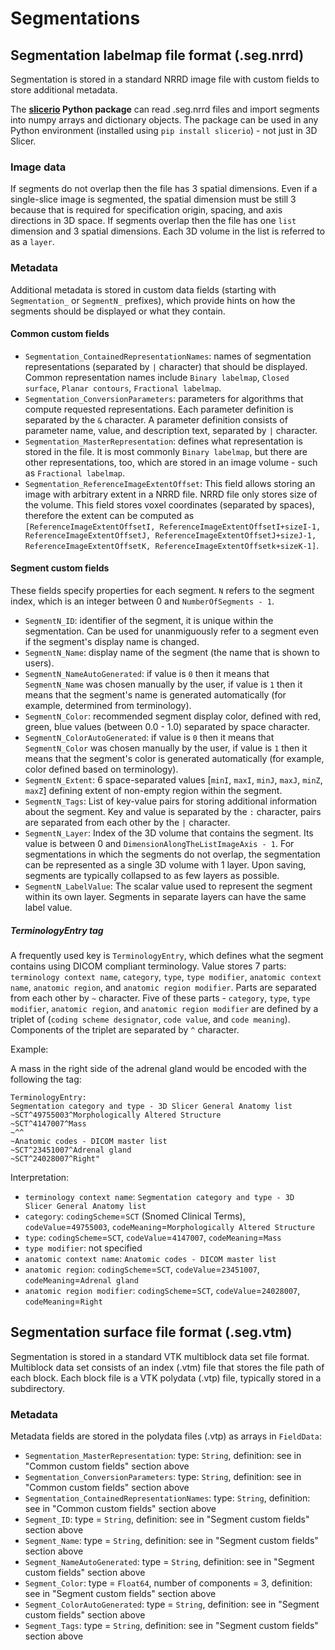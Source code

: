 # Segmentations

## Segmentation labelmap file format (.seg.nrrd)

Segmentation is stored in a standard NRRD image file with custom fields to store additional metadata.

The **[slicerio](https://pypi.org/project/slicerio/) Python package** can read .seg.nrrd files and import segments into numpy arrays and dictionary objects. The package can be used in any Python environment (installed using `pip install slicerio`) - not just in 3D Slicer.

### Image data

If segments do not overlap then the file has 3 spatial dimensions. Even if a single-slice image is segmented, the spatial dimension must be still 3 because that is required for specification origin, spacing, and axis directions in 3D space. If segments overlap then the file has one `list` dimension and 3 spatial dimensions. Each 3D volume in the list is referred to as a `layer`.

### Metadata

Additional metadata is stored in custom data fields (starting with `Segmentation_` or `SegmentN_` prefixes), which provide hints on how the segments should be displayed or what they contain.

#### Common custom fields

- `Segmentation_ContainedRepresentationNames`: names of segmentation representations (separated by `|` character) that should be displayed. Common representation names include `Binary labelmap`, `Closed surface`, `Planar contours`, `Fractional labelmap`.
- `Segmentation_ConversionParameters`: parameters for algorithms that compute requested representations. Each parameter definition is separated by the `&` character. A parameter definition consists of parameter name, value, and description text, separated by `|` character.
- `Segmentation_MasterRepresentation`: defines what representation is stored in the file. It is most commonly `Binary labelmap`, but there are other representations, too, which are stored in an image volume - such as `Fractional labelmap`.
- `Segmentation_ReferenceImageExtentOffset`: This field allows storing an image with arbitrary extent in a NRRD file. NRRD file only stores size of the volume. This field stores voxel coordinates (separated by spaces), therefore the extent can be computed as `[ReferenceImageExtentOffsetI, ReferenceImageExtentOffsetI+sizeI-1, ReferenceImageExtentOffsetJ, ReferenceImageExtentOffsetJ+sizeJ-1, ReferenceImageExtentOffsetK, ReferenceImageExtentOffsetk+sizeK-1]`.

#### Segment custom fields

These fields specify properties for each segment. `N` refers to the segment index, which is an integer between 0 and `NumberOfSegments - 1`.

- `SegmentN_ID`: identifier of the segment, it is unique within the segmentation. Can be used for unanmiguously refer to a segment even if the segment's display name is changed.
- `SegmentN_Name`: display name of the segment (the name that is shown to users).
- `SegmentN_NameAutoGenerated`: if value is `0` then it means that `SegmentN_Name` was chosen manually by the user, if value is `1` then it means that the segment's name is generated automatically (for example, determined from terminology).
- `SegmentN_Color`: recommended segment display color, defined with red, green, blue values (between 0.0 - 1.0) separated by space character.
- `SegmentN_ColorAutoGenerated`: if value is `0` then it means that `SegmentN_Color` was chosen manually by the user, if value is `1` then it means that the segment's color is generated automatically (for example, color defined based on terminology).
- `SegmentN_Extent`: 6 space-separated values [`minI`, `maxI`, `minJ`, `maxJ`, `minZ`, `maxZ`] defining extent of non-empty region within the segment.
- `SegmentN_Tags`: List of key-value pairs for storing additional information about the segment. Key and value is separated by the `:` character,
pairs are separated from each other by the `|` character.
- `SegmentN_Layer`: Index of the 3D volume that contains the segment. Its value is between 0 and `DimensionAlongTheListImageAxis - 1`. For segmentations in which the segments do not overlap, the segmentation can be represented as a single 3D volume with 1 layer. Upon saving, segments are typically collapsed to as few layers as possible.
- `SegmentN_LabelValue`: The scalar value used to represent the segment within its own layer. Segments in separate layers can have the same label value.

##### TerminologyEntry tag

 A frequently used key is `TerminologyEntry`, which defines what the segment contains using DICOM compliant terminology. Value stores 7 parts: `terminology context name`, `category`, `type`, `type modifier`, `anatomic context name`, `anatomic region`, and `anatomic region modifier`. Parts are separated from each other by `~` character. Five of these parts - `category`, `type`, `type modifier`, `anatomic region`, and `anatomic region modifier` are defined by a triplet of (`coding scheme designator`, `code value`, and `code meaning`). Components of the triplet are separated by `^` character.

Example:

A mass in the right side of the adrenal gland would be encoded with the following the tag:

```
TerminologyEntry:
Segmentation category and type - 3D Slicer General Anatomy list
~SCT^49755003^Morphologically Altered Structure
~SCT^4147007^Mass
~^^
~Anatomic codes - DICOM master list
~SCT^23451007^Adrenal gland
~SCT^24028007^Right"
```

Interpretation:

- `terminology context name`: `Segmentation category and type - 3D Slicer General Anatomy list`
- `category`: `codingScheme`=`SCT` (Snomed Clinical Terms), `codeValue`=`49755003`, `codeMeaning`=`Morphologically Altered Structure`
- `type`: `codingScheme`=`SCT`, `codeValue`=`4147007`, `codeMeaning`=`Mass`
- `type modifier`: not specified
- `anatomic context name`: `Anatomic codes - DICOM master list`
- `anatomic region`: `codingScheme`=`SCT`, `codeValue`=`23451007`, `codeMeaning`=`Adrenal gland`
- `anatomic region modifier`: `codingScheme`=`SCT`, `codeValue`=`24028007`, `codeMeaning`=`Right`


## Segmentation surface file format (.seg.vtm)

Segmentation is stored in a standard VTK multiblock data set file format. Multiblock data set consists of an index (.vtm) file that stores the file path of each block. Each block file is a VTK polydata (.vtp) file, typically stored in a subdirectory.

### Metadata

Metadata fields are stored in the polydata files (.vtp) as arrays in `FieldData`:

- `Segmentation_MasterRepresentation`: type: `String`, definition: see in "Common custom fields" section above
- `Segmentation_ConversionParameters`: type: `String`, definition: see in "Common custom fields" section above
- `Segmentation_ContainedRepresentationNames`: type: `String`, definition: see in "Common custom fields" section above
- `Segment_ID`: type = `String`, definition: see in "Segment custom fields" section above
- `Segment_Name`: type = `String`, definition: see in "Segment custom fields" section above
- `Segment_NameAutoGenerated`: type = `String`, definition: see in "Segment custom fields" section above
- `Segment_Color`: type = `Float64`, number of components = 3, definition: see in "Segment custom fields" section above
- `Segment_ColorAutoGenerated`: type = `String`, definition: see in "Segment custom fields" section above
- `Segment_Tags`: type = `String`, definition: see in "Segment custom fields" section above
